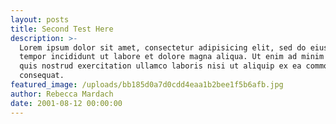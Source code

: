 ```yaml
---
layout: posts
title: Second Test Here
description: >-
  Lorem ipsum dolor sit amet, consectetur adipisicing elit, sed do eiusmod
  tempor incididunt ut labore et dolore magna aliqua. Ut enim ad minim veniam,
  quis nostrud exercitation ullamco laboris nisi ut aliquip ex ea commodo
  consequat.
featured_image: /uploads/bb185d0a7d0cdd4eaa1b2bee1f5b6afb.jpg
author: Rebecca Mardach
date: 2001-08-12 00:00:00
---
```


